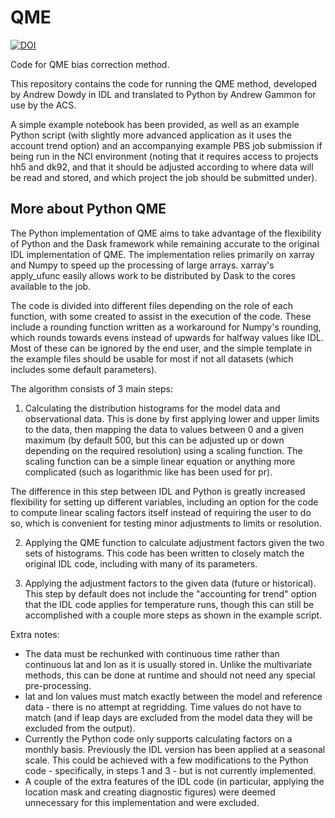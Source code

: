 # QME

[![DOI](https://zenodo.org/badge/DOI/10.5281/zenodo.14635628.svg)](https://doi.org/10.5281/zenodo.14635628)

Code for QME bias correction method.

This repository contains the code for running the QME method, developed by Andrew Dowdy in IDL and translated to Python by Andrew Gammon for use by the ACS.

A simple example notebook has been provided, as well as an example Python script (with slightly more advanced application as it uses the account trend option) and an accompanying example PBS job submission if being run in the NCI environment (noting that it requires access to projects hh5 and dk92, and that it should be adjusted according to where data will be read and stored, and which project the job should be submitted under).

## More about Python QME

The Python implementation of QME aims to take advantage of the flexibility of Python and the Dask framework while remaining accurate to the original IDL implementation of QME. The implementation relies primarily on xarray and Numpy to speed up the processing of large arrays. xarray's apply_ufunc easily allows work to be distributed by Dask to the cores available to the job. 

The code is divided into different files depending on the role of each function, with some created to assist in the execution of the code. These include a rounding function written as a workaround for Numpy's rounding, which rounds towards evens instead of upwards for halfway values like IDL. Most of these can be ignored by the end user, and the simple template in the example files should be usable for most if not all datasets (which includes some default parameters).

The algorithm consists of 3 main steps:

1) Calculating the distribution histograms for the model data and observational data. This is done by first applying lower and upper limits to the data, then mapping the data to values between 0 and a given maximum (by default 500, but this can be adjusted up or down depending on the required resolution) using a scaling function. The scaling function can be a simple linear equation or anything more complicated (such as logarithmic like has been used for pr).

The difference in this step between IDL and Python is greatly increased flexibility for setting up different variables, including an option for the code to compute linear scaling factors itself instead of requiring the user to do so, which is convenient for testing minor adjustments to limits or resolution.

2) Applying the QME function to calculate adjustment factors given the two sets of histograms. This code has been written to closely match the original IDL code, including with many of its parameters.

3) Applying the adjustment factors to the given data (future or historical). This step by default does not include the "accounting for trend" option that the IDL code applies for temperature runs, though this can still be accomplished with a couple more steps as shown in the example script.

Extra notes:
- The data must be rechunked with continuous time rather than continuous lat and lon as it is usually stored in. Unlike the multivariate methods, this can be done at runtime and should not need any special pre-processing.
- lat and lon values must match exactly between the model and reference data - there is no attempt at regridding. Time values do not have to match (and if leap days are excluded from the model data they will be excluded from the output).
- Currently the Python code only supports calculating factors on a monthly basis. Previously the IDL version has been applied at a seasonal scale. This could be achieved with a few modifications to the Python code - specifically, in steps 1 and 3 - but is not currently implemented.
- A couple of the extra features of the IDL code (in particular, applying the location mask and creating diagnostic figures) were deemed unnecessary for this implementation and were excluded.
